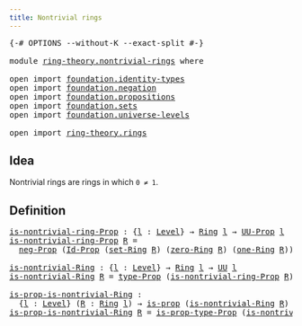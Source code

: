```yaml
---
title: Nontrivial rings
---
```


<pre class="Agda"><a id="42" class="Symbol">{-#</a> <a id="46" class="Keyword">OPTIONS</a> <a id="54" class="Pragma">--without-K</a> <a id="66" class="Pragma">--exact-split</a> <a id="80" class="Symbol">#-}</a>

<a id="85" class="Keyword">module</a> <a id="92" href="ring-theory.nontrivial-rings.html" class="Module">ring-theory.nontrivial-rings</a> <a id="121" class="Keyword">where</a>

<a id="128" class="Keyword">open</a> <a id="133" class="Keyword">import</a> <a id="140" href="foundation.identity-types.html" class="Module">foundation.identity-types</a>
<a id="166" class="Keyword">open</a> <a id="171" class="Keyword">import</a> <a id="178" href="foundation.negation.html" class="Module">foundation.negation</a>
<a id="198" class="Keyword">open</a> <a id="203" class="Keyword">import</a> <a id="210" href="foundation.propositions.html" class="Module">foundation.propositions</a>
<a id="234" class="Keyword">open</a> <a id="239" class="Keyword">import</a> <a id="246" href="foundation.sets.html" class="Module">foundation.sets</a>
<a id="262" class="Keyword">open</a> <a id="267" class="Keyword">import</a> <a id="274" href="foundation.universe-levels.html" class="Module">foundation.universe-levels</a>

<a id="302" class="Keyword">open</a> <a id="307" class="Keyword">import</a> <a id="314" href="ring-theory.rings.html" class="Module">ring-theory.rings</a>
</pre>
## Idea

Nontrivial rings are rings in which `0 ≠ 1`.

## Definition

<pre class="Agda"><a id="is-nontrivial-ring-Prop"></a><a id="415" href="ring-theory.nontrivial-rings.html#415" class="Function">is-nontrivial-ring-Prop</a> <a id="439" class="Symbol">:</a> <a id="441" class="Symbol">{</a><a id="442" href="ring-theory.nontrivial-rings.html#442" class="Bound">l</a> <a id="444" class="Symbol">:</a> <a id="446" href="Agda.Primitive.html#597" class="Postulate">Level</a><a id="451" class="Symbol">}</a> <a id="453" class="Symbol">→</a> <a id="455" href="ring-theory.rings.html#2551" class="Function">Ring</a> <a id="460" href="ring-theory.nontrivial-rings.html#442" class="Bound">l</a> <a id="462" class="Symbol">→</a> <a id="464" href="foundation-core.propositions.html#1393" class="Function">UU-Prop</a> <a id="472" href="ring-theory.nontrivial-rings.html#442" class="Bound">l</a>
<a id="474" href="ring-theory.nontrivial-rings.html#415" class="Function">is-nontrivial-ring-Prop</a> <a id="498" href="ring-theory.nontrivial-rings.html#498" class="Bound">R</a> <a id="500" class="Symbol">=</a>
  <a id="504" href="foundation.negation.html#1170" class="Function">neg-Prop</a> <a id="513" class="Symbol">(</a><a id="514" href="foundation-core.sets.html#1420" class="Function">Id-Prop</a> <a id="522" class="Symbol">(</a><a id="523" href="ring-theory.rings.html#2757" class="Function">set-Ring</a> <a id="532" href="ring-theory.nontrivial-rings.html#498" class="Bound">R</a><a id="533" class="Symbol">)</a> <a id="535" class="Symbol">(</a><a id="536" href="ring-theory.rings.html#5170" class="Function">zero-Ring</a> <a id="546" href="ring-theory.nontrivial-rings.html#498" class="Bound">R</a><a id="547" class="Symbol">)</a> <a id="549" class="Symbol">(</a><a id="550" href="ring-theory.rings.html#8018" class="Function">one-Ring</a> <a id="559" href="ring-theory.nontrivial-rings.html#498" class="Bound">R</a><a id="560" class="Symbol">))</a>

<a id="is-nontrivial-Ring"></a><a id="564" href="ring-theory.nontrivial-rings.html#564" class="Function">is-nontrivial-Ring</a> <a id="583" class="Symbol">:</a> <a id="585" class="Symbol">{</a><a id="586" href="ring-theory.nontrivial-rings.html#586" class="Bound">l</a> <a id="588" class="Symbol">:</a> <a id="590" href="Agda.Primitive.html#597" class="Postulate">Level</a><a id="595" class="Symbol">}</a> <a id="597" class="Symbol">→</a> <a id="599" href="ring-theory.rings.html#2551" class="Function">Ring</a> <a id="604" href="ring-theory.nontrivial-rings.html#586" class="Bound">l</a> <a id="606" class="Symbol">→</a> <a id="608" href="foundation-core.universe-levels.html#235" class="Primitive">UU</a> <a id="611" href="ring-theory.nontrivial-rings.html#586" class="Bound">l</a>
<a id="613" href="ring-theory.nontrivial-rings.html#564" class="Function">is-nontrivial-Ring</a> <a id="632" href="ring-theory.nontrivial-rings.html#632" class="Bound">R</a> <a id="634" class="Symbol">=</a> <a id="636" href="foundation-core.propositions.html#1495" class="Function">type-Prop</a> <a id="646" class="Symbol">(</a><a id="647" href="ring-theory.nontrivial-rings.html#415" class="Function">is-nontrivial-ring-Prop</a> <a id="671" href="ring-theory.nontrivial-rings.html#632" class="Bound">R</a><a id="672" class="Symbol">)</a>

<a id="is-prop-is-nontrivial-Ring"></a><a id="675" href="ring-theory.nontrivial-rings.html#675" class="Function">is-prop-is-nontrivial-Ring</a> <a id="702" class="Symbol">:</a>
  <a id="706" class="Symbol">{</a><a id="707" href="ring-theory.nontrivial-rings.html#707" class="Bound">l</a> <a id="709" class="Symbol">:</a> <a id="711" href="Agda.Primitive.html#597" class="Postulate">Level</a><a id="716" class="Symbol">}</a> <a id="718" class="Symbol">(</a><a id="719" href="ring-theory.nontrivial-rings.html#719" class="Bound">R</a> <a id="721" class="Symbol">:</a> <a id="723" href="ring-theory.rings.html#2551" class="Function">Ring</a> <a id="728" href="ring-theory.nontrivial-rings.html#707" class="Bound">l</a><a id="729" class="Symbol">)</a> <a id="731" class="Symbol">→</a> <a id="733" href="foundation-core.propositions.html#1309" class="Function">is-prop</a> <a id="741" class="Symbol">(</a><a id="742" href="ring-theory.nontrivial-rings.html#564" class="Function">is-nontrivial-Ring</a> <a id="761" href="ring-theory.nontrivial-rings.html#719" class="Bound">R</a><a id="762" class="Symbol">)</a>
<a id="764" href="ring-theory.nontrivial-rings.html#675" class="Function">is-prop-is-nontrivial-Ring</a> <a id="791" href="ring-theory.nontrivial-rings.html#791" class="Bound">R</a> <a id="793" class="Symbol">=</a> <a id="795" href="foundation-core.propositions.html#1562" class="Function">is-prop-type-Prop</a> <a id="813" class="Symbol">(</a><a id="814" href="ring-theory.nontrivial-rings.html#415" class="Function">is-nontrivial-ring-Prop</a> <a id="838" href="ring-theory.nontrivial-rings.html#791" class="Bound">R</a><a id="839" class="Symbol">)</a>
</pre>